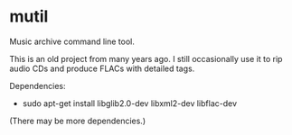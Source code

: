 # mutil

Music archive command line tool.

This is an old project from many years ago. I still occasionally use it
to rip audio CDs and produce FLACs with detailed tags.

Dependencies:

* sudo apt-get install libglib2.0-dev libxml2-dev libflac-dev

(There may be more dependencies.)

